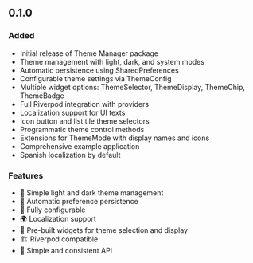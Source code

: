 ## 0.1.0

### Added
- Initial release of Theme Manager package
- Theme management with light, dark, and system modes
- Automatic persistence using SharedPreferences
- Configurable theme settings via ThemeConfig
- Multiple widget options: ThemeSelector, ThemeDisplay, ThemeChip, ThemeBadge
- Full Riverpod integration with providers
- Localization support for UI texts
- Icon button and list tile theme selectors
- Programmatic theme control methods
- Extensions for ThemeMode with display names and icons
- Comprehensive example application
- Spanish localization by default

### Features
- 🎨 Simple light and dark theme management
- 💾 Automatic preference persistence
- 🔧 Fully configurable
- 🌍 Localization support
- 📱 Pre-built widgets for theme selection and display
- 🏗️ Riverpod compatible
- 🎯 Simple and consistent API
